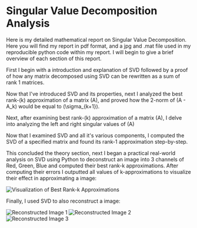 # Singular Value Decomposition Analysis

Here is my detailed mathematical report on Singular Value Decomposition. Here you will find my report in pdf format, and a jpg and .mat file used in my reproducible python code within my report. I will begin to give a brief overview of each section of this report.

First I begin with a introduction and explanation of SVD followed by a proof of how any matrix decomposed using SVD can be rewritten as a sum of rank 1 matrices.

Now that I've introduced SVD and its properties, next I analyzed the best rank-\(k\) approximation of a matrix \(A\), and proved how the 2-norm of \(A - A_k\) would be equal to \(\sigma_{k+1}\).

Next, after examining best rank-\(k\) approximation of a matrix \(A\), I delve into analyzing the left and right singular values of \(A\)

Now that I examined SVD and all it's various components, I computed the SVD of a specified matrix and found its rank-1 approximation step-by-step.

This concluded the theory section, next I began a practical real-world analysis on SVD using Python to deconstruct an image into 3 channels of Red, Green, Blue and computed their best rank-k approximations. After computing their errors I outputted all values of k-approximations to visualize their effect in approximating a image:


![Visualization of Best Rank-k Approximations]("C:\Users\theod\Downloads\CMDA_3605\k_approx_images.png")

Finally, I used SVD to also reconstruct a image:

![Reconstructed Image 1]("C:\Users\theod\Downloads\CMDA_3605\reconstructed_images.png")
![Reconstructed Image 2]("C:\Users\theod\Downloads\CMDA_3605\reconstructed_images_2.png")
![Reconstructed Image 3]("C:\Users\theod\Downloads\CMDA_3605\reconstructed_images_3.png")



